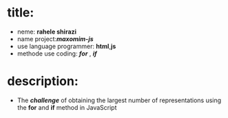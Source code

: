 # title:
* neme: **rahele shirazi**
* name project:***maxomim-js***
* use language programmer: **html**,**js**
* methode use coding: ***for*** , ***if***
# description:
* The ***challenge*** of obtaining the largest number of representations using the **for** and **if** method in JavaScript
